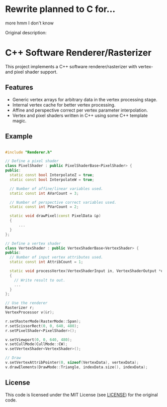 # Rewrite planned to C for...
more hmm I don't know

Original description:
# C++ Software Renderer/Rasterizer

This project implements a C++ software renderer/rasterizer with vertex- and
pixel shader support.

## Features
* Generic vertex arrays for arbitrary data in the vertex processing stage.
* Internal vertex cache for better vertex processing.
* Affine and perspective correct per vertex parameter interpolation.
* Vertex and pixel shaders written in C++ using some C++ template magic.

## Example

```c++

#include "Renderer.h"

// Define a pixel shader
class PixelShader : public PixelShaderBase<PixelShader> {
public:
  static const bool InterpolateZ = true;
  static const bool InterpolateW = true;

  // Number of affine/linear variables used.
  static const int AVarCount = 3;

  // Number of perspective correct variables used.
  static const int PVarCount = 2;

  static void drawPixel(const PixelData &p)
  {
      ...
  }
};

// Define a vertex shader
class VertexShader : public VertexShaderBase<VertexShader> {
public:
  // Number of input vertex attributes used.
  static const int AttribCount = 1;

  static void processVertex(VertexShaderInput in, VertexShaderOutput *out)
  {
    // Write result to out.
    ...
  }
};

// Use the renderer
Rasterizer r;
VertexProcessor v(&r);

r.setRasterMode(RasterMode::Span);
r.setScissorRect(0, 0, 640, 480);
r.setPixelShader<PixelShader>();

v.setViewport(0, 0, 640, 480);
v.setCullMode(CullMode::CW);
v.setVertexShader<VertexShader>();

// Draw
v.setVertexAttribPointer(0, sizeof(VertexData), vertexData);
v.drawElements(DrawMode::Triangle, indexData.size(), indexData);

```

## License

This code is licensed under the MIT License (see [LICENSE](LICENSE)) for the original code. 
